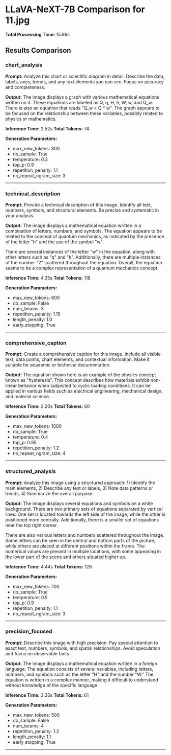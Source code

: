 # LLaVA-NeXT-7B Comparison for 11.jpg

**Total Processing Time:** 15.86s

## Results Comparison

### chart_analysis

**Prompt:** Analyze this chart or scientific diagram in detail. Describe the data, labels, axes, trends, and any text elements you can see. Focus on accuracy and completeness.

**Output:** The image displays a graph with various mathematical equations written on it. These equations are labeled as Q, q, H, h, W, w, and Q\_w. There is also an equation that reads "Q\_w = Q \* w". The graph appears to be focused on the relationship between these variables, possibly related to physics or mathematics.

**Inference Time:** 2.52s
**Total Tokens:** 74

**Generation Parameters:**
- max_new_tokens: 800
- do_sample: True
- temperature: 0.3
- top_p: 0.9
- repetition_penalty: 1.1
- no_repeat_ngram_size: 3

---

### technical_description

**Prompt:** Provide a technical description of this image. Identify all text, numbers, symbols, and structural elements. Be precise and systematic in your analysis.

**Output:** The image displays a mathematical equation written in a combination of letters, numbers, and symbols. The equation appears to be related to the concept of quantum mechanics, as indicated by the presence of the letter "h" and the use of the symbol "w". 

There are several instances of the letter "w" in the equation, along with other letters such as "q" and "k". Additionally, there are multiple instances of the number "2" scattered throughout the equation. Overall, the equation seems to be a complex representation of a quantum mechanics concept.

**Inference Time:** 4.35s
**Total Tokens:** 118

**Generation Parameters:**
- max_new_tokens: 600
- do_sample: False
- num_beams: 3
- repetition_penalty: 1.15
- length_penalty: 1.0
- early_stopping: True

---

### comprehensive_caption

**Prompt:** Create a comprehensive caption for this image. Include all visible text, data points, chart elements, and contextual information. Make it suitable for academic or technical documentation.

**Output:** The equation shown here is an example of the physics concept known as "hysteresis". This concept describes how materials exhibit non-linear behavior when subjected to cyclic loading conditions. It can be applied in various fields such as electrical engineering, mechanical design, and material science.

**Inference Time:** 2.20s
**Total Tokens:** 60

**Generation Parameters:**
- max_new_tokens: 1000
- do_sample: True
- temperature: 0.4
- top_p: 0.95
- repetition_penalty: 1.2
- no_repeat_ngram_size: 4

---

### structured_analysis

**Prompt:** Analyze this image using a structured approach: 1) Identify the main elements, 2) Describe any text or labels, 3) Note data patterns or trends, 4) Summarize the overall purpose.

**Output:** The image displays several equations and symbols on a white background. There are two primary sets of equations separated by vertical lines. One set is located towards the left side of the image, while the other is positioned more centrally. Additionally, there is a smaller set of equations near the top right corner.

There are also various letters and numbers scattered throughout the image. Some letters can be seen in the central and bottom parts of the picture, while others are placed at different positions within the frame. The numerical values are present in multiple locations, with some appearing in the lower part of the scene and others situated higher up.

**Inference Time:** 4.44s
**Total Tokens:** 128

**Generation Parameters:**
- max_new_tokens: 700
- do_sample: True
- temperature: 0.5
- top_p: 0.9
- repetition_penalty: 1.1
- no_repeat_ngram_size: 3

---

### precision_focused

**Prompt:** Describe this image with high precision. Pay special attention to exact text, numbers, symbols, and spatial relationships. Avoid speculation and focus on observable facts.

**Output:** The image displays a mathematical equation written in a foreign language. The equation consists of several variables, including letters, numbers, and symbols such as the letter "H" and the number "W." The equation is written in a complex manner, making it difficult to understand without knowledge of the specific language.

**Inference Time:** 2.35s
**Total Tokens:** 61

**Generation Parameters:**
- max_new_tokens: 500
- do_sample: False
- num_beams: 4
- repetition_penalty: 1.2
- length_penalty: 1.1
- early_stopping: True

---

